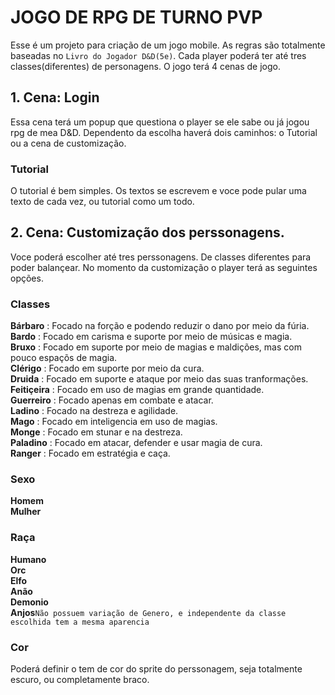 
# JOGO DE RPG DE TURNO PVP

Esse é um projeto para criação de um jogo mobile. As regras são totalmente baseadas no `Livro do Jogador D&D(5e)`. Cada player poderá ter até tres classes(diferentes) de personagens. 
O jogo terá 4 cenas de jogo.

## 1. Cena: Login

Essa cena terá um popup que questiona o player se ele sabe ou já jogou rpg de mea D&D. Dependento da escolha haverá dois caminhos: o Tutorial ou a cena de customização.

### Tutorial
O tutorial é bem simples. Os textos se escrevem e voce pode pular uma texto de cada vez, ou tutorial como um todo.

## 2. Cena: Customização dos perssonagens.

Voce poderá escolher até tres perssonagens. De classes diferentes para poder balançear. No momento da customização o player terá as seguintes opções.

### Classes

**Bárbaro** : Focado na forção e podendo reduzir o dano por meio da fúria.<br>
**Bardo** : Focado em carisma e suporte por meio de músicas e magia.<br>
**Bruxo** : Focado em suporte por meio de magias e maldições, mas com pouco espaçõs de magia.<br>
**Clérigo** : Focado em suporte por meio da cura.<br>
**Druida** : Focado em suporte e ataque por meio das suas tranformações.<br>
**Feitiçeira** : Focado em uso de magias em grande quantidade.<br>
**Guerreiro** : Focado apenas em combate e atacar.<br>
**Ladino** : Focado na destreza e agilidade.<br>
**Mago** : Focado em inteligencia em uso de magias.<br>
**Monge** : Focado em stunar e na destreza.<br>
**Paladino** : Focado em atacar, defender e usar magia de cura.<br>
**Ranger** : Focado em estratégia e caça.<br>

### Sexo

**Homem**<br>
**Mulher**<br>

### Raça 

**Humano**<br>
**Orc**<br>
**Elfo**<br>
**Anão**<br>
**Demonio**<br>
**Anjos**`Não possuem variação de Genero, e independente da classe escolhida tem a mesma aparencia`

### Cor
Poderá definir o tem de cor do sprite do perssonagem, seja totalmente escuro, ou completamente braco.

